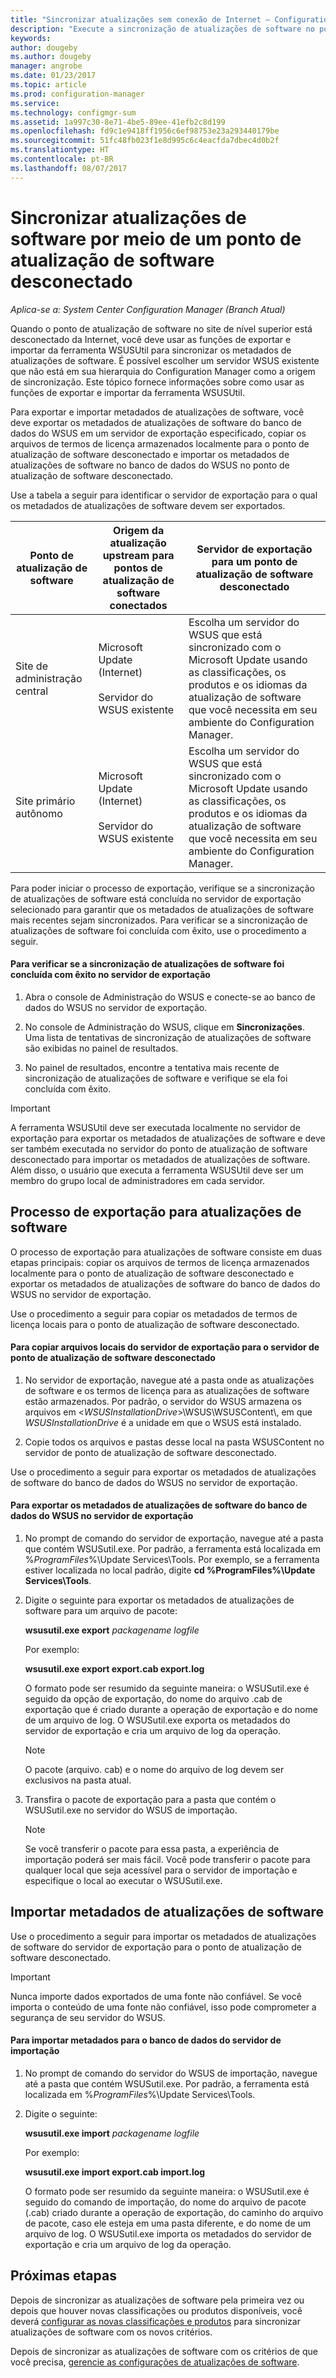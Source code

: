 ```yaml
---
title: "Sincronizar atualizações sem conexão de Internet – Configuration Manager | Microsoft Docs"
description: "Execute a sincronização de atualizações de software no ponto de atualização de software superior que está desconectado da Internet."
keywords: 
author: dougeby
ms.author: dougeby
manager: angrobe
ms.date: 01/23/2017
ms.topic: article
ms.prod: configuration-manager
ms.service: 
ms.technology: configmgr-sum
ms.assetid: 1a997c30-8e71-4be5-89ee-41efb2c8d199
ms.openlocfilehash: fd9c1e9418ff1956c6ef98753e23a293440179be
ms.sourcegitcommit: 51fc48fb023f1e8d995c6c4eacfda7dbec4d0b2f
ms.translationtype: HT
ms.contentlocale: pt-BR
ms.lasthandoff: 08/07/2017
---
```

# <a name="synchronize-software-updates-from-a-disconnected-software-update-point"></a>Sincronizar atualizações de software por meio de um ponto de atualização de software desconectado  

*Aplica-se a: System Center Configuration Manager (Branch Atual)*

 Quando o ponto de atualização de software no site de nível superior está desconectado da Internet, você deve usar as funções de exportar e importar da ferramenta WSUSUtil para sincronizar os metadados de atualizações de software. É possível escolher um servidor WSUS existente que não está em sua hierarquia do Configuration Manager como a origem de sincronização. Este tópico fornece informações sobre como usar as funções de exportar e importar da ferramenta WSUSUtil.  

 Para exportar e importar metadados de atualizações de software, você deve exportar os metadados de atualizações de software do banco de dados do WSUS em um servidor de exportação especificado, copiar os arquivos de termos de licença armazenados localmente para o ponto de atualização de software desconectado e importar os metadados de atualizações de software no banco de dados do WSUS no ponto de atualização de software desconectado.  

 Use a tabela a seguir para identificar o servidor de exportação para o qual os metadados de atualizações de software devem ser exportados.  

|Ponto de atualização de software|Origem da atualização upstream para pontos de atualização de software conectados|Servidor de exportação para um ponto de atualização de software desconectado|  
|---------------------------|-----------------------------------------------------------------|------------------------------------------------------------|  
|Site de administração central|Microsoft Update (Internet)<br /><br /> Servidor do WSUS existente|Escolha um servidor do WSUS que está sincronizado com o Microsoft Update usando as classificações, os produtos e os idiomas da atualização de software que você necessita em seu ambiente do Configuration Manager.|  
|Site primário autônomo|Microsoft Update (Internet)<br /><br /> Servidor do WSUS existente|Escolha um servidor do WSUS que está sincronizado com o Microsoft Update usando as classificações, os produtos e os idiomas da atualização de software que você necessita em seu ambiente do Configuration Manager.|  

 Para poder iniciar o processo de exportação, verifique se a sincronização de atualizações de software está concluída no servidor de exportação selecionado para garantir que os metadados de atualizações de software mais recentes sejam sincronizados. Para verificar se a sincronização de atualizações de software foi concluída com êxito, use o procedimento a seguir.  

#### <a name="to-verify-that-software-updates-synchronization-has-completed-successfully-on-the-export-server"></a>Para verificar se a sincronização de atualizações de software foi concluída com êxito no servidor de exportação  

1.  Abra o console de Administração do WSUS e conecte-se ao banco de dados do WSUS no servidor de exportação.  

2.  No console de Administração do WSUS, clique em **Sincronizações**. Uma lista de tentativas de sincronização de atualizações de software são exibidas no painel de resultados.  

3.  No painel de resultados, encontre a tentativa mais recente de sincronização de atualizações de software e verifique se ela foi concluída com êxito.  

> [!IMPORTANT]  
>  A ferramenta WSUSUtil deve ser executada localmente no servidor de exportação para exportar os metadados de atualizações de software e deve ser também executada no servidor do ponto de atualização de software desconectado para importar os metadados de atualizações de software. Além disso, o usuário que executa a ferramenta WSUSUtil deve ser um membro do grupo local de administradores em cada servidor.  

## <a name="export-process-for-software-updates"></a>Processo de exportação para atualizações de software  
 O processo de exportação para atualizações de software consiste em duas etapas principais: copiar os arquivos de termos de licença armazenados localmente para o ponto de atualização de software desconectado e exportar os metadados de atualizações de software do banco de dados do WSUS no servidor de exportação.  

 Use o procedimento a seguir para copiar os metadados de termos de licença locais para o ponto de atualização de software desconectado.  

#### <a name="to-copy-local-files-from-the-export-server-to-the-disconnected-software-update-point-server"></a>Para copiar arquivos locais do servidor de exportação para o servidor de ponto de atualização de software desconectado  

1.  No servidor de exportação, navegue até a pasta onde as atualizações de software e os termos de licença para as atualizações de software estão armazenados. Por padrão, o servidor do WSUS armazena os arquivos em <*WSUSInstallationDrive*>\WSUS\WSUSContent\\, em que *WSUSInstallationDrive* é a unidade em que o WSUS está instalado.  

2.  Copie todos os arquivos e pastas desse local na pasta WSUSContent no servidor de ponto de atualização de software desconectado.  

 Use o procedimento a seguir para exportar os metadados de atualizações de software do banco de dados do WSUS no servidor de exportação.  

#### <a name="to-export-software-updates-metadata-from-the-wsus-database-on-the-export-server"></a>Para exportar os metadados de atualizações de software do banco de dados do WSUS no servidor de exportação  

1.  No prompt de comando do servidor de exportação, navegue até a pasta que contém WSUSutil.exe. Por padrão, a ferramenta está localizada em %*ProgramFiles*%\Update Services\Tools. Por exemplo, se a ferramenta estiver localizada no local padrão, digite **cd %ProgramFiles%\Update Services\Tools**.  

2.  Digite o seguinte para exportar os metadados de atualizações de software para um arquivo de pacote:  

     **wsusutil.exe export**  *packagename*  *logfile*  

     Por exemplo:  

     **wsusutil.exe export export.cab export.log**  

     O formato pode ser resumido da seguinte maneira: o WSUSutil.exe é seguido da opção de exportação, do nome do arquivo .cab de exportação que é criado durante a operação de exportação e do nome de um arquivo de log. O WSUSutil.exe exporta os metadados do servidor de exportação e cria um arquivo de log da operação.  

    > [!NOTE]  
    >  O pacote (arquivo. cab) e o nome do arquivo de log devem ser exclusivos na pasta atual.  

3.  Transfira o pacote de exportação para a pasta que contém o WSUSutil.exe no servidor do WSUS de importação.  

    > [!NOTE]  
    >  Se você transferir o pacote para essa pasta, a experiência de importação poderá ser mais fácil. Você pode transferir o pacote para qualquer local que seja acessível para o servidor de importação e especifique o local ao executar o WSUSutil.exe.  

## <a name="import-software-updates-metadata"></a>Importar metadados de atualizações de software  
 Use o procedimento a seguir para importar os metadados de atualizações de software do servidor de exportação para o ponto de atualização de software desconectado.  

> [!IMPORTANT]  
>  Nunca importe dados exportados de uma fonte não confiável. Se você importa o conteúdo de uma fonte não confiável, isso pode comprometer a segurança de seu servidor do WSUS.  

#### <a name="to-import-metadata-to-the-database-of-the-import-server"></a>Para importar metadados para o banco de dados do servidor de importação  

1.  No prompt de comando do servidor do WSUS de importação, navegue até a pasta que contém WSUSutil.exe. Por padrão, a ferramenta está localizada em %*ProgramFiles*%\Update Services\Tools.  

2.  Digite o seguinte:  

     **wsusutil.exe import**  *packagename*  *logfile*  

     Por exemplo:  

     **wsusutil.exe import export.cab import.log**  

     O formato pode ser resumido da seguinte maneira: o WSUSutil.exe é seguido do comando de importação, do nome do arquivo de pacote (.cab) criado durante a operação de exportação, do caminho do arquivo de pacote, caso ele esteja em uma pasta diferente, e do nome de um arquivo de log. O WSUSutil.exe importa os metadados do servidor de exportação e cria um arquivo de log da operação.  

## <a name="next-steps"></a>Próximas etapas
Depois de sincronizar as atualizações de software pela primeira vez ou depois que houver novas classificações ou produtos disponíveis, você deverá [configurar as novas classificações e produtos](configure-classifications-and-products.md) para sincronizar atualizações de software com os novos critérios.

Depois de sincronizar as atualizações de software com os critérios de que você precisa, [gerencie as configurações de atualizações de software](manage-settings-for-software-updates.md).  
